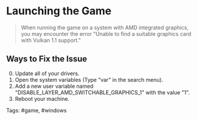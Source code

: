 # Launching the Game

> When running the game on a system with AMD integrated graphics, you may encounter the error
"Unable to find a suitable graphics card with Vulkan 1.1 support."

## Ways to Fix the Issue

0. Update all of your drivers.
1. Open the system variables (Type "var" in the search menu).
2. Add a new user variable named "DISABLE_LAYER_AMD_SWITCHABLE_GRAPHICS_1" with the value "1".
3. Reboot your machine.

Tags: #game, #windows
